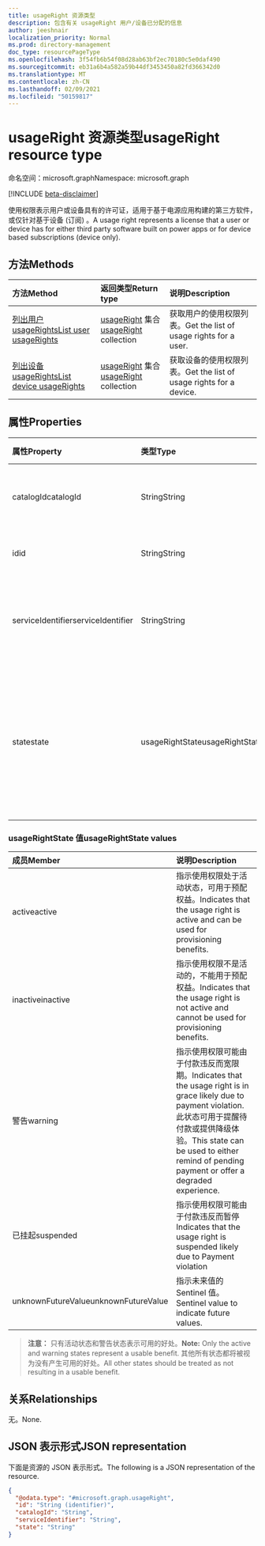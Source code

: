 ```yaml
---
title: usageRight 资源类型
description: 包含有关 usageRight 用户/设备已分配的信息
author: jeeshnair
localization_priority: Normal
ms.prod: directory-management
doc_type: resourcePageType
ms.openlocfilehash: 3f54fb6b54f08d28ab63bf2ec70180c5e0daf490
ms.sourcegitcommit: eb31a6b4a582a59b44df3453450a82fd366342d0
ms.translationtype: MT
ms.contentlocale: zh-CN
ms.lasthandoff: 02/09/2021
ms.locfileid: "50159817"
---
```

# <a name="usageright-resource-type"></a><span data-ttu-id="0013b-103">usageRight 资源类型</span><span class="sxs-lookup"><span data-stu-id="0013b-103">usageRight resource type</span></span>

<span data-ttu-id="0013b-104">命名空间：microsoft.graph</span><span class="sxs-lookup"><span data-stu-id="0013b-104">Namespace: microsoft.graph</span></span>

[!INCLUDE [beta-disclaimer](../../includes/beta-disclaimer.md)]

<span data-ttu-id="0013b-105">使用权限表示用户或设备具有的许可证，适用于基于电源应用构建的第三方软件，或仅针对基于设备 (订阅) 。</span><span class="sxs-lookup"><span data-stu-id="0013b-105">A usage right represents a license that a user or device has for either third party software built on power apps or for device based subscriptions (device only).</span></span>

## <a name="methods"></a><span data-ttu-id="0013b-106">方法</span><span class="sxs-lookup"><span data-stu-id="0013b-106">Methods</span></span>

|<span data-ttu-id="0013b-107">方法</span><span class="sxs-lookup"><span data-stu-id="0013b-107">Method</span></span>|<span data-ttu-id="0013b-108">返回类型</span><span class="sxs-lookup"><span data-stu-id="0013b-108">Return type</span></span>|<span data-ttu-id="0013b-109">说明</span><span class="sxs-lookup"><span data-stu-id="0013b-109">Description</span></span>|
|:---|:---|:---|
|[<span data-ttu-id="0013b-110">列出用户 usageRights</span><span class="sxs-lookup"><span data-stu-id="0013b-110">List user usageRights</span></span>](../api/user-list-usagerights.md)|<span data-ttu-id="0013b-111">[usageRight](../resources/usageright.md) 集合</span><span class="sxs-lookup"><span data-stu-id="0013b-111">[usageRight](../resources/usageright.md) collection</span></span>|<span data-ttu-id="0013b-112">获取用户的使用权限列表。</span><span class="sxs-lookup"><span data-stu-id="0013b-112">Get the list of usage rights for a user.</span></span>|
|[<span data-ttu-id="0013b-113">列出设备 usageRights</span><span class="sxs-lookup"><span data-stu-id="0013b-113">List device usageRights</span></span>](../api/device-list-usagerights.md)|<span data-ttu-id="0013b-114">[usageRight](../resources/usageright.md) 集合</span><span class="sxs-lookup"><span data-stu-id="0013b-114">[usageRight](../resources/usageright.md) collection</span></span>|<span data-ttu-id="0013b-115">获取设备的使用权限列表。</span><span class="sxs-lookup"><span data-stu-id="0013b-115">Get the list of usage rights for a device.</span></span>|

## <a name="properties"></a><span data-ttu-id="0013b-116">属性</span><span class="sxs-lookup"><span data-stu-id="0013b-116">Properties</span></span>

|<span data-ttu-id="0013b-117">属性</span><span class="sxs-lookup"><span data-stu-id="0013b-117">Property</span></span>|<span data-ttu-id="0013b-118">类型</span><span class="sxs-lookup"><span data-stu-id="0013b-118">Type</span></span>|<span data-ttu-id="0013b-119">说明</span><span class="sxs-lookup"><span data-stu-id="0013b-119">Description</span></span>|
|:---|:---|:---|
|<span data-ttu-id="0013b-120">catalogId</span><span class="sxs-lookup"><span data-stu-id="0013b-120">catalogId</span></span>|<span data-ttu-id="0013b-121">String</span><span class="sxs-lookup"><span data-stu-id="0013b-121">String</span></span>|<span data-ttu-id="0013b-122">与使用权限对应的产品 ID。</span><span class="sxs-lookup"><span data-stu-id="0013b-122">Product id corresponding to the usage right.</span></span>|
|<span data-ttu-id="0013b-123">id</span><span class="sxs-lookup"><span data-stu-id="0013b-123">id</span></span>|<span data-ttu-id="0013b-124">String</span><span class="sxs-lookup"><span data-stu-id="0013b-124">String</span></span>|<span data-ttu-id="0013b-125">使用权限的 ID。</span><span class="sxs-lookup"><span data-stu-id="0013b-125">The id of the usage right.</span></span>|
|<span data-ttu-id="0013b-126">serviceIdentifier</span><span class="sxs-lookup"><span data-stu-id="0013b-126">serviceIdentifier</span></span>|<span data-ttu-id="0013b-127">String</span><span class="sxs-lookup"><span data-stu-id="0013b-127">String</span></span>|<span data-ttu-id="0013b-128">与使用权限对应的服务的标识符。</span><span class="sxs-lookup"><span data-stu-id="0013b-128">Identifier of the service corresponding to the usage right.</span></span>|
|<span data-ttu-id="0013b-129">state</span><span class="sxs-lookup"><span data-stu-id="0013b-129">state</span></span>|<span data-ttu-id="0013b-130">usageRightState</span><span class="sxs-lookup"><span data-stu-id="0013b-130">usageRightState</span></span>|<span data-ttu-id="0013b-131">使用权限的状态。</span><span class="sxs-lookup"><span data-stu-id="0013b-131">The state of the usage right.</span></span> <span data-ttu-id="0013b-132">可取值为：`active`、`inactive`、`warning`、`suspended`。</span><span class="sxs-lookup"><span data-stu-id="0013b-132">Possible values are: `active`, `inactive`, `warning`, `suspended`.</span></span>|

### <a name="usagerightstate-values"></a><span data-ttu-id="0013b-133">usageRightState 值</span><span class="sxs-lookup"><span data-stu-id="0013b-133">usageRightState values</span></span> 

| <span data-ttu-id="0013b-134">成员</span><span class="sxs-lookup"><span data-stu-id="0013b-134">Member</span></span>             |  <span data-ttu-id="0013b-135">说明</span><span class="sxs-lookup"><span data-stu-id="0013b-135">Description</span></span>               |
| :----------------- |  :------------------------ |
|<span data-ttu-id="0013b-136">active</span><span class="sxs-lookup"><span data-stu-id="0013b-136">active</span></span>              | <span data-ttu-id="0013b-137">指示使用权限处于活动状态，可用于预配权益。</span><span class="sxs-lookup"><span data-stu-id="0013b-137">Indicates that the usage right is active and can be used for provisioning benefits.</span></span>|
|<span data-ttu-id="0013b-138">inactive</span><span class="sxs-lookup"><span data-stu-id="0013b-138">inactive</span></span>                | <span data-ttu-id="0013b-139">指示使用权限不是活动的，不能用于预配权益。</span><span class="sxs-lookup"><span data-stu-id="0013b-139">Indicates that the usage right is not active and cannot be used for provisioning benefits.</span></span>|
|<span data-ttu-id="0013b-140">警告</span><span class="sxs-lookup"><span data-stu-id="0013b-140">warning</span></span>                | <span data-ttu-id="0013b-141">指示使用权限可能由于付款违反而宽限期。</span><span class="sxs-lookup"><span data-stu-id="0013b-141">Indicates that the usage right is in grace likely due to payment violation.</span></span> <span data-ttu-id="0013b-142">此状态可用于提醒待付款或提供降级体验。</span><span class="sxs-lookup"><span data-stu-id="0013b-142">This state can be used to either remind of pending payment or offer a degraded experience.</span></span>|
|<span data-ttu-id="0013b-143">已挂起</span><span class="sxs-lookup"><span data-stu-id="0013b-143">suspended</span></span>                | <span data-ttu-id="0013b-144">指示使用权限可能由于付款违反而暂停</span><span class="sxs-lookup"><span data-stu-id="0013b-144">Indicates that the usage right is suspended likely due to Payment violation</span></span>|
|<span data-ttu-id="0013b-145">unknownFutureValue</span><span class="sxs-lookup"><span data-stu-id="0013b-145">unknownFutureValue</span></span>      | <span data-ttu-id="0013b-146">指示未来值的 Sentinel 值。</span><span class="sxs-lookup"><span data-stu-id="0013b-146">Sentinel value to indicate future values.</span></span> |

><span data-ttu-id="0013b-147">**注意：** 只有活动状态和警告状态表示可用的好处。</span><span class="sxs-lookup"><span data-stu-id="0013b-147">**Note:** Only the active and warning states represent a usable benefit.</span></span> <span data-ttu-id="0013b-148">其他所有状态都将被视为没有产生可用的好处。</span><span class="sxs-lookup"><span data-stu-id="0013b-148">All other states should be treated as not resulting in a usable benefit.</span></span>



## <a name="relationships"></a><span data-ttu-id="0013b-149">关系</span><span class="sxs-lookup"><span data-stu-id="0013b-149">Relationships</span></span>

<span data-ttu-id="0013b-150">无。</span><span class="sxs-lookup"><span data-stu-id="0013b-150">None.</span></span>

## <a name="json-representation"></a><span data-ttu-id="0013b-151">JSON 表示形式</span><span class="sxs-lookup"><span data-stu-id="0013b-151">JSON representation</span></span>

<span data-ttu-id="0013b-152">下面是资源的 JSON 表示形式。</span><span class="sxs-lookup"><span data-stu-id="0013b-152">The following is a JSON representation of the resource.</span></span>
<!-- {
  "blockType": "resource",
  "keyProperty": "id",
  "@odata.type": "microsoft.graph.usageRight",
  "openType": false
}
-->
``` json
{
  "@odata.type": "#microsoft.graph.usageRight",
  "id": "String (identifier)",
  "catalogId": "String",
  "serviceIdentifier": "String",
  "state": "String"
}
```

